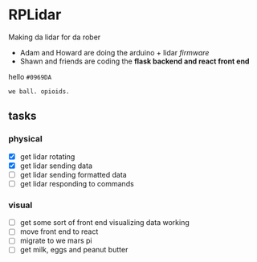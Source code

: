 # RPLidar

Making da lidar for da rober 

- Adam and Howard are doing the arduino + lidar _firmware_
- Shawn and friends are coding the **flask backend and react front end**

hello `#0969DA`

```
we ball. opioids.
```

## tasks
### physical
- [x] get lidar rotating
- [x] get lidar sending data
- [ ] get lidar sending formatted data
- [ ] get lidar responding to commands

### visual
- [ ] get some sort of front end visualizing data working
- [ ] move front end to react
- [ ] migrate to we mars pi
- [ ] get milk, eggs and peanut butter
